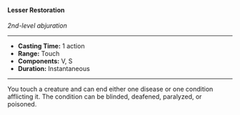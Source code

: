 #### Lesser Restoration
*2nd-level abjuration*
___
- **Casting Time:** 1 action
- **Range:** Touch
- **Components:** V, S
- **Duration:** Instantaneous
___
You touch a creature and can end either one disease or one condition afflicting it. The condition can be blinded, deafened, paralyzed, or poisoned.